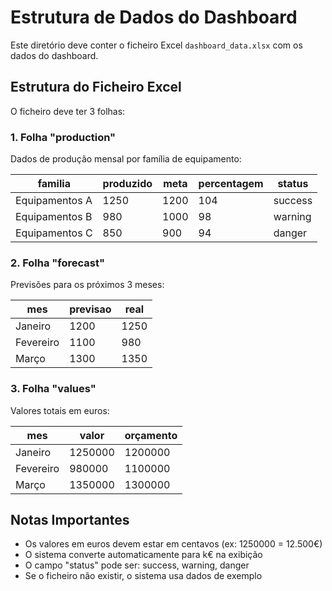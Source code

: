 # Estrutura de Dados do Dashboard

Este diretório deve conter o ficheiro Excel `dashboard_data.xlsx` com os dados do dashboard.

## Estrutura do Ficheiro Excel

O ficheiro deve ter 3 folhas:

### 1. Folha "production"
Dados de produção mensal por família de equipamento:

| familia | produzido | meta | percentagem | status |
|---------|-----------|------|-------------|--------|
| Equipamentos A | 1250 | 1200 | 104 | success |
| Equipamentos B | 980 | 1000 | 98 | warning |
| Equipamentos C | 850 | 900 | 94 | danger |

### 2. Folha "forecast"
Previsões para os próximos 3 meses:

| mes | previsao | real |
|-----|----------|------|
| Janeiro | 1200 | 1250 |
| Fevereiro | 1100 | 980 |
| Março | 1300 | 1350 |

### 3. Folha "values"
Valores totais em euros:

| mes | valor | orçamento |
|-----|-------|-----------|
| Janeiro | 1250000 | 1200000 |
| Fevereiro | 980000 | 1100000 |
| Março | 1350000 | 1300000 |

## Notas Importantes

- Os valores em euros devem estar em centavos (ex: 1250000 = 12.500€)
- O sistema converte automaticamente para k€ na exibição
- O campo "status" pode ser: success, warning, danger
- Se o ficheiro não existir, o sistema usa dados de exemplo 